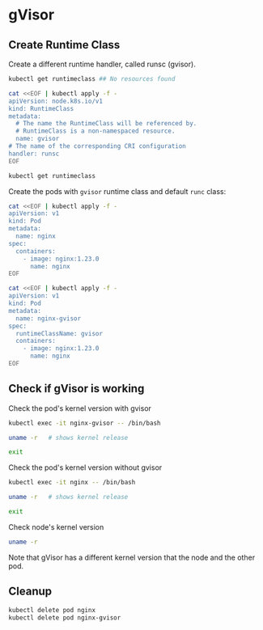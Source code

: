 # gVisor

## Create Runtime Class
Create a different runtime handler, called runsc (gvisor).

```bash
kubectl get runtimeclass ## No resources found

cat <<EOF | kubectl apply -f -
apiVersion: node.k8s.io/v1
kind: RuntimeClass
metadata:
  # The name the RuntimeClass will be referenced by.
  # RuntimeClass is a non-namespaced resource.
  name: gvisor 
# The name of the corresponding CRI configuration
handler: runsc
EOF

kubectl get runtimeclass
```

Create the pods with `gvisor` runtime class and default `runc` class:

```bash
cat <<EOF | kubectl apply -f -
apiVersion: v1
kind: Pod
metadata:
  name: nginx
spec:
  containers:
    - image: nginx:1.23.0
      name: nginx
EOF

cat <<EOF | kubectl apply -f -
apiVersion: v1
kind: Pod
metadata:
  name: nginx-gvisor
spec:
  runtimeClassName: gvisor
  containers:
    - image: nginx:1.23.0
      name: nginx
EOF
```

## Check if gVisor is working

Check the pod's kernel version with gvisor

```bash
kubectl exec -it nginx-gvisor -- /bin/bash

uname -r   # shows kernel release

exit
```

Check the pod's kernel version without gvisor

```bash
kubectl exec -it nginx -- /bin/bash

uname -r   # shows kernel release

exit
```

Check node's kernel version

```bash
uname -r
```

Note that gVisor has a different kernel version that the node and the other pod.

## Cleanup

```bash
kubectl delete pod nginx
kubectl delete pod nginx-gvisor
```